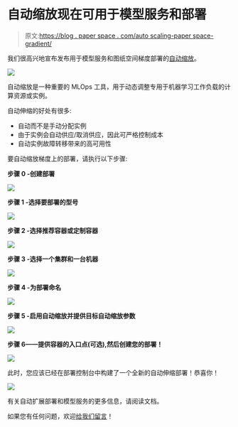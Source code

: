 # 自动缩放现在可用于模型服务和部署

> 原文:[https://blog . paper space . com/auto scaling-paper space-gradient/](https://blog.paperspace.com/autoscaling-paperspace-gradient/)

我们很高兴地宣布发布用于模型服务和图纸空间梯度部署的[自动缩放](https://docs.paperspace.com/gradient/deployments/managing-deployments/deployment-autoscaling)。

![](../Images/651c5baee2a1b330a4b78ad90573cfc5.png)

自动缩放是一种重要的 MLOps 工具，用于动态调整专用于机器学习工作负载的计算资源或实例。

自动伸缩的好处有很多:

*   自动而不是手动分配实例
*   由于实例会自动供应/取消供应，因此可严格控制成本
*   自动实例故障转移带来的高可用性

要自动缩放梯度上的部署，请执行以下步骤:

**步骤 0 -创建部署**

![](../Images/fdbd6f4440666ebff32146573c58ec2b.png)

**步骤 1 -选择要部署的型号**

![](../Images/5c2fd9f546a7c7de18d031e0059abc72.png)

**步骤 2 -选择推荐容器或定制容器**

![](../Images/f0757cdf3a93463c8ae289049a742f57.png)

**步骤 3 -选择一个集群和一台机器**

![](../Images/4f4b40b43c00a9929f42a5999a17fc22.png)

**步骤 4 -为部署命名**

![](../Images/1aa6a8e81b0a57054858167ff8346273.png)

**步骤 5 -启用自动缩放并提供目标自动缩放参数**

![](../Images/e6c0588a33ff951ce229fb747d3efd03.png)

**步骤 6——提供容器的入口点(可选),然后创建您的部署！**

![](../Images/838cb32a0c5df94b22d07d2cb58497f1.png)

此时，您应该已经在部署控制台中构建了一个全新的自动伸缩部署！恭喜你！

![](../Images/2d5d14cd2c95c4385e1160dd9c69a188.png)

有关自动扩展部署和模型服务的更多信息，请阅读文档。

如果您有任何问题，欢迎[给我们留言](https://support.paperspace.com/hc/en-us/requests/new)！